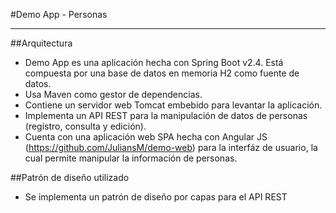 #Demo App - Personas
_____________
##Arquitectura

- Demo App es una aplicación hecha con Spring Boot v2.4. Está compuesta por una base de datos en memoria H2 como fuente de datos.
- Usa Maven como gestor de dependencias.
- Contiene un servidor web Tomcat embebido para levantar la aplicación. 
- Implementa un API REST para la manipulación de datos de personas (registro, consulta y edición).
- Cuenta con una aplicación web SPA hecha con Angular JS (https://github.com/JuliansM/demo-web) para la interfáz de usuario, la cual permite manipular la información de personas.

##Patrón de diseño utilizado
- Se implementa un patrón de diseño por capas para el API REST